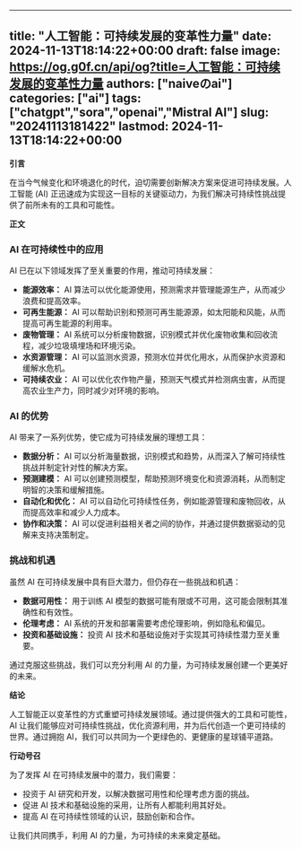 
---
title: "人工智能：可持续发展的变革性力量"
date: 2024-11-13T18:14:22+00:00
draft: false
image: https://og.g0f.cn/api/og?title=人工智能：可持续发展的变革性力量
authors: ["naiveのai"]
categories: ["ai"]
tags: ["chatgpt","sora","openai","Mistral AI"]
slug: "20241113181422"
lastmod: 2024-11-13T18:14:22+00:00
---
**引言**

在当今气候变化和环境退化的时代，迫切需要创新解决方案来促进可持续发展。人工智能 (AI) 正迅速成为实现这一目标的关键驱动力，为我们解决可持续性挑战提供了前所未有的工具和可能性。

**正文**

### AI 在可持续性中的应用

AI 已在以下领域发挥了至关重要的作用，推动可持续发展：

- **能源效率：** AI 算法可以优化能源使用，预测需求并管理能源生产，从而减少浪费和提高效率。
- **可再生能源：** AI 可以帮助识别和预测可再生能源源，如太阳能和风能，从而提高可再生能源的利用率。
- **废物管理：** AI 系统可以分析废物数据，识别模式并优化废物收集和回收流程，减少垃圾填埋场和环境污染。
- **水资源管理：** AI 可以监测水资源，预测水位并优化用水，从而保护水资源和缓解水危机。
- **可持续农业：** AI 可以优化农作物产量，预测天气模式并检测病虫害，从而提高农业生产力，同时减少对环境的影响。

### AI 的优势

AI 带来了一系列优势，使它成为可持续发展的理想工具：

- **数据分析：** AI 可以分析海量数据，识别模式和趋势，从而深入了解可持续性挑战并制定针对性的解决方案。
- **预测建模：** AI 可以创建预测模型，帮助预测环境变化和资源消耗，从而制定明智的决策和缓解措施。
- **自动化和优化：** AI 可以自动化可持续性任务，例如能源管理和废物回收，从而提高效率和减少人力成本。
- **协作和决策：** AI 可以促进利益相关者之间的协作，并通过提供数据驱动的见解来支持决策制定。

### 挑战和机遇

虽然 AI 在可持续发展中具有巨大潜力，但仍存在一些挑战和机遇：

- **数据可用性：** 用于训练 AI 模型的数据可能有限或不可用，这可能会限制其准确性和有效性。
- **伦理考虑：** AI 系统的开发和部署需要考虑伦理影响，例如隐私和偏见。
- **投资和基础设施：** 投资 AI 技术和基础设施对于实现其可持续性潜力至关重要。

通过克服这些挑战，我们可以充分利用 AI 的力量，为可持续发展创建一个更美好的未来。

**结论**

人工智能正以变革性的方式重塑可持续发展领域。通过提供强大的工具和可能性，AI 让我们能够应对可持续性挑战，优化资源利用，并为后代创造一个更可持续的世界。通过拥抱 AI，我们可以共同为一个更绿色的、更健康的星球铺平道路。

**行动号召**

为了发挥 AI 在可持续发展中的潜力，我们需要：

- 投资于 AI 研究和开发，以解决数据可用性和伦理考虑方面的挑战。
- 促进 AI 技术和基础设施的采用，让所有人都能利用其好处。
- 提高 AI 在可持续性领域的认识，鼓励创新和合作。

让我们共同携手，利用 AI 的力量，为可持续的未来奠定基础。